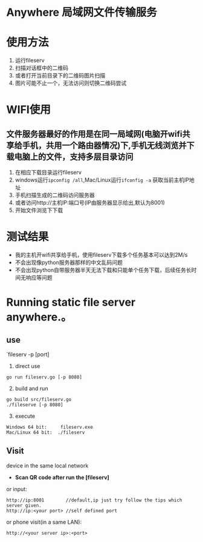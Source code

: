 Anywhere 局域网文件传输服务
==============================

# 使用方法
1. 运行fileserv
2. 扫描对话框中的二维码
3. 或者打开当前目录下的二维码图片扫描
4. 图片可能不止一个，无法访问则切换二维码尝试

# WIFI使用
## 文件服务器最好的作用是在同一局域网(电脑开wifi共享给手机，共用一个路由器情况)下,手机无线浏览并下载电脑上的文件，支持多层目录访问
1. 在相应下载目录运行fileserv
2. windows运行`ipconfig /all`,Mac/Linux运行`ifconfig -a` 获取当前主机IP地址
3. 手机扫描生成的二维码访问服务器
4. 或者访问http://主机IP:端口号(IP由服务器显示给出,默认为8001)
5. 开始文件浏览下下载

# 测试结果
- 我的主机开wifi共享给手机，使用fileserv下载多个任务基本可以达到2M/s
- 不会出现像python服务器那样的中文乱码问题
- 不会出现python自带服务器半天无法下载和只能单个任务下载，后续任务长时间无响应等问题


# Running static file server anywhere.。

## use

`fileserv -p [port]

1. direct use
```
go run fileserv.go [-p 8080]
```
2. build and run
```
go build src/fileserv.go
./fileserve [-p 8080]
```

3. execute
```
Windows 64 bit:     fileserv.exe
Mac/Linux 64 bit:  ./fileserv
```

## Visit

device in the same local network

- **Scan QR code after run the [fileserv]**

or input:
```
http://ip:8001        //default,ip just try follow the tips which server given.
http://ip:<your port> //self defined port
```
or phone visit(in a same LAN):
```
http://<your server ip>:<port>
```
